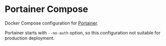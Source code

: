 # Portainer Compose

Docker Compose configuration for [Portainer](https://github.com/portainer/portainer).

Portainer starts with `--no-auth` option, so this configuration not suitable for production
deployment.
